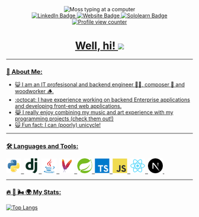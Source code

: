 <div id="header" align="center">
  <img src="https://media.giphy.com/media/1C8bHHJturSx2/giphy.gif" width="60%" alt="Moss typing at a computer"/>
  <div id="badges">
    <a href="https://www.linkedin.com/in/trevor-depew/">
      <img src="https://img.shields.io/badge/LinkedIn-blue?logo=linkedin&logoColor=white&style=for-the-badge" alt="LinkedIn Badge"/>
    </a>
    <a href="https://trevordepew.com">
      <img src="https://img.shields.io/badge/TrevorDePew-portfolio-brightgreen?style=for-the-badge" alt="Website Badge"/>
    </a>
    <a href="https://www.sololearn.com/profile/28597046">
      <img src="https://img.shields.io/badge/sololearn-profile-blueviolet?style=for-the-badge" alt="Sololearn Badge"
    </a>
  </div>
  <img src="https://komarev.com/ghpvc/?username=tdep&style=flat-square&color=blue" alt="Profile view counter"/>
  <h1>
    Well, hi!
    <img src="https://media.giphy.com/media/v1.Y2lkPTc5MGI3NjExM2NiOTZkOGI4ZTI0ODViOTNlZTJmYmQxY2Q2OWZhZTQ4ZjE4MmI5NSZlcD12MV9pbnRlcm5hbF9naWZzX2dpZklkJmN0PXM/hvRJCLFzcasrR4ia7z/giphy.gif" width="30px"/>
  </h1>
</div>

---

### :bear: About Me:
- :smiley_cat: I am an IT profesisonal and backend engineer :technologist:, composer :musical_score: and woodworker :wood:.
- :octocat: I have experience working on backend Enterprise applications and developing front-end web applications.
- :joy_cat: I really enjoy combining my music and art experience with my programming projects (check them out!)
- :scream_cat: Fun fact: I can (poorly) unicycle!
    
---
    
### :hammer_and_wrench: Languages and Tools:
<div>

  <img src="https://github.com/devicons/devicon/blob/master/icons/python/python-original.svg" title="Python" alt="Python" width="40" height="40"/>&nbsp;
  <img src="https://github.com/devicons/devicon/blob/master/icons/django/django-plain.svg" title="Django" alt="Django" width="40" height="40"/>&nbsp;
  <img src="https://github.com/devicons/devicon/blob/master/icons/java/java-original.svg" title="Java" alt="Java" width="40" height="40"/>&nbsp;
  <img src="https://github.com/devicons/devicon/blob/master/icons/maven/maven-original.svg" title="Maven" alt="Maven" width="40" height="40"/>&nbsp;
  <img src="https://github.com/devicons/devicon/blob/master/icons/spring/spring-original.svg" title="Spring" alt="Spting" width="40" height="40"/>&nbsp;
  <img src="https://github.com/devicons/devicon/blob/master/icons/typescript/typescript-original.svg" title="TypeScript" alt="TypeScript" width="40" height="40"/>&nbsp;
  <img src="https://github.com/devicons/devicon/blob/master/icons/javascript/javascript-original.svg" title="JavaScript" alt="JavaScript" width="40" height="40"/>&nbsp;
  <img src="https://github.com/devicons/devicon/blob/master/icons/react/react-original.svg" title="React" alt="React" width="40" height="40"/>&nbsp;
  <img src="https://github.com/devicons/devicon/blob/master/icons/nextjs/nextjs-original.svg" title="Next.js" alt="Next.js" width="40" height="40"/>&nbsp;
  
</div>
  
---
  
### :fire: :ocean: :wind_face: :earth_africa: My Stats:
[![Top Langs](https://github-readme-stats.vercel.app/api/top-langs/?username=tdep&layout=compact&theme=vision-friendly-dark)](https://github.com/anuraghazra/github-readme-stats)</br>
<!--[![GitHub Streak](http://github-readme-streak-stats.herokuapp.com?user=tdep&theme=dark&background=000000)](https://git.io/streak-stats)</br>-->
<!--[![GitHub Stats](https://github-readme-stats.vercel.app/api?username=tdep&show_icons=true&theme=transparent&count_private=true)](https://github.com/anuraghazra/github-readme-stats)</br>-->


    

<!--
**tdep/tdep** is a ✨ _special_ ✨ repository because its `README.md` (this file) appears on your GitHub profile.

Here are some ideas to get you started:

- 🔭 I’m currently working on ...
- 🌱 I’m currently learning ...
- 👯 I’m looking to collaborate on ...
- 🤔 I’m looking for help with ...
- 💬 Ask me about ...
- 📫 How to reach me: ...
- 😄 Pronouns: ...
- ⚡ Fun fact: ...
-->
